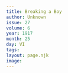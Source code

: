 ```yaml
---
title: Breaking a Boy
author: Unknown
issue: 27
volume: 6
year: 1917
month: 25
day: VI
tags:
layout: page.njk
image:
---
```






